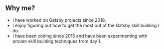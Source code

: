 ## Why me?

- I have worked on Gatsby projects since 2018.
- I enjoy figuring out how to get the most out of the Gatsby skill building I do.
- I have been coding since 2015 and have been experimenting with proven skill building techniques from day 1.
